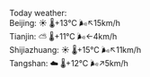 Today weather:  
Beijing: ☀️   🌡️+13°C 🌬️↖15km/h  
Tianjin: ⛅️  🌡️+11°C 🌬️←4km/h  
Shijiazhuang: ☀️   🌡️+15°C 🌬️↖11km/h  
Tangshan: ☁️   🌡️+12°C 🌬️↗5km/h  
